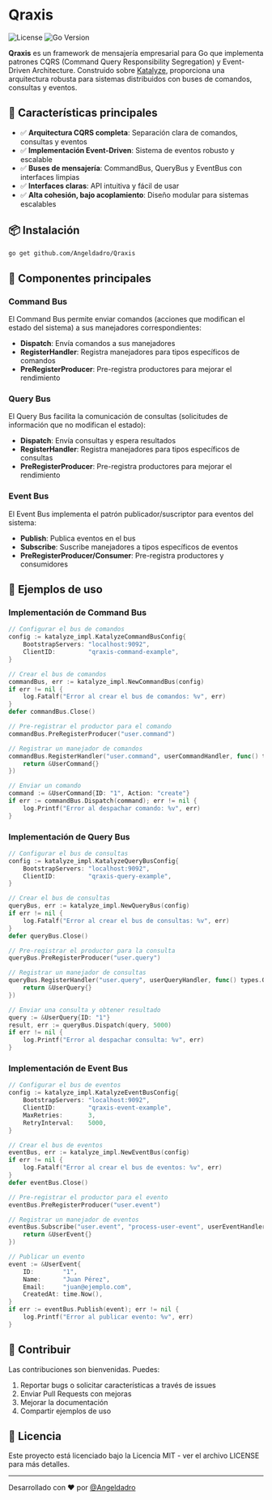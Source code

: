 # Qraxis

![License](https://img.shields.io/badge/license-MIT-blue.svg)
![Go Version](https://img.shields.io/badge/go-%3E%3D%201.18-blue.svg)

**Qraxis** es un framework de mensajería empresarial para Go que implementa patrones CQRS (Command Query Responsibility Segregation) y Event-Driven Architecture. Construido sobre [Katalyze](https://github.com/Angeldadro/Katalyze), proporciona una arquitectura robusta para sistemas distribuidos con buses de comandos, consultas y eventos.

## 🚀 Características principales

- ✅ **Arquitectura CQRS completa**: Separación clara de comandos, consultas y eventos
- ✅ **Implementación Event-Driven**: Sistema de eventos robusto y escalable
- ✅ **Buses de mensajería**: CommandBus, QueryBus y EventBus con interfaces limpias
- ✅ **Interfaces claras**: API intuitiva y fácil de usar
- ✅ **Alta cohesión, bajo acoplamiento**: Diseño modular para sistemas escalables

## 📦 Instalación

```bash
go get github.com/Angeldadro/Qraxis
```

## 🧩 Componentes principales

### Command Bus

El Command Bus permite enviar comandos (acciones que modifican el estado del sistema) a sus manejadores correspondientes:

- **Dispatch**: Envía comandos a sus manejadores
- **RegisterHandler**: Registra manejadores para tipos específicos de comandos
- **PreRegisterProducer**: Pre-registra productores para mejorar el rendimiento

### Query Bus

El Query Bus facilita la comunicación de consultas (solicitudes de información que no modifican el estado):

- **Dispatch**: Envía consultas y espera resultados
- **RegisterHandler**: Registra manejadores para tipos específicos de consultas
- **PreRegisterProducer**: Pre-registra productores para mejorar el rendimiento

### Event Bus

El Event Bus implementa el patrón publicador/suscriptor para eventos del sistema:

- **Publish**: Publica eventos en el bus
- **Subscribe**: Suscribe manejadores a tipos específicos de eventos
- **PreRegisterProducer/Consumer**: Pre-registra productores y consumidores

## 🔰 Ejemplos de uso

### Implementación de Command Bus

```go
// Configurar el bus de comandos
config := katalyze_impl.KatalyzeCommandBusConfig{
    BootstrapServers: "localhost:9092",
    ClientID:         "qraxis-command-example",
}

// Crear el bus de comandos
commandBus, err := katalyze_impl.NewCommandBus(config)
if err != nil {
    log.Fatalf("Error al crear el bus de comandos: %v", err)
}
defer commandBus.Close()

// Pre-registrar el productor para el comando
commandBus.PreRegisterProducer("user.command")

// Registrar un manejador de comandos
commandBus.RegisterHandler("user.command", userCommandHandler, func() types.Command {
    return &UserCommand{}
})

// Enviar un comando
command := &UserCommand{ID: "1", Action: "create"}
if err := commandBus.Dispatch(command); err != nil {
    log.Printf("Error al despachar comando: %v", err)
}
```

### Implementación de Query Bus

```go
// Configurar el bus de consultas
config := katalyze_impl.KatalyzeQueryBusConfig{
    BootstrapServers: "localhost:9092",
    ClientID:         "qraxis-query-example",
}

// Crear el bus de consultas
queryBus, err := katalyze_impl.NewQueryBus(config)
if err != nil {
    log.Fatalf("Error al crear el bus de consultas: %v", err)
}
defer queryBus.Close()

// Pre-registrar el productor para la consulta
queryBus.PreRegisterProducer("user.query")

// Registrar un manejador de consultas
queryBus.RegisterHandler("user.query", userQueryHandler, func() types.Query {
    return &UserQuery{}
})

// Enviar una consulta y obtener resultado
query := &UserQuery{ID: "1"}
result, err := queryBus.Dispatch(query, 5000)
if err != nil {
    log.Printf("Error al despachar consulta: %v", err)
}
```

### Implementación de Event Bus

```go
// Configurar el bus de eventos
config := katalyze_impl.KatalyzeEventBusConfig{
    BootstrapServers: "localhost:9092",
    ClientID:         "qraxis-event-example",
    MaxRetries:       3,
    RetryInterval:    5000,
}

// Crear el bus de eventos
eventBus, err := katalyze_impl.NewEventBus(config)
if err != nil {
    log.Fatalf("Error al crear el bus de eventos: %v", err)
}
defer eventBus.Close()

// Pre-registrar el productor para el evento
eventBus.PreRegisterProducer("user.event")

// Registrar un manejador de eventos
eventBus.Subscribe("user.event", "process-user-event", userEventHandler, func() types.Event {
    return &UserEvent{}
})

// Publicar un evento
event := &UserEvent{
    ID:        "1",
    Name:      "Juan Pérez",
    Email:     "juan@ejemplo.com",
    CreatedAt: time.Now(),
}
if err := eventBus.Publish(event); err != nil {
    log.Printf("Error al publicar evento: %v", err)
}
```

## 🤝 Contribuir

Las contribuciones son bienvenidas. Puedes:

1. Reportar bugs o solicitar características a través de issues
2. Enviar Pull Requests con mejoras
3. Mejorar la documentación
4. Compartir ejemplos de uso

## 📜 Licencia

Este proyecto está licenciado bajo la Licencia MIT - ver el archivo LICENSE para más detalles.

---

Desarrollado con ❤️ por [@Angeldadro](https://github.com/Angeldadro)
